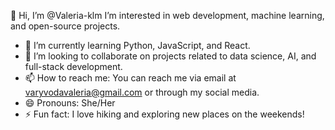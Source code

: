 👋 Hi, I’m @Valeria-klm
I’m interested in web development, machine learning, and open-source projects.  
- 🌱 I’m currently learning Python, JavaScript, and React.  
- 💞️ I’m looking to collaborate on projects related to data science, AI, and full-stack development.  
- 📫 How to reach me: You can reach me via email at varyvodavaleria@gmail.com or through my social media.  
- 😄 Pronouns: She/Her  
- ⚡ Fun fact: I love hiking and exploring new places on the weekends!

<!---
Valeria-klm/Valeria-klm is a ✨ special ✨ repository because its `README.md` (this file) appears on your GitHub profile.
You can click the Preview link to take a look at your changes.
--->
